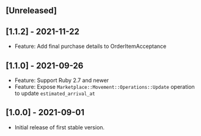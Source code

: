## [Unreleased]

## [1.1.2] - 2021-11-22

- Feature: Add final purchase details to OrderItemAcceptance

## [1.1.0] - 2021-09-26

- Feature: Support Ruby 2.7 and newer
- Feature: Expose `Marketplace::Movement::Operations::Update` operation to update `estimated_arrival_at`

## [1.0.0] - 2021-09-01

- Initial release of first stable version.
